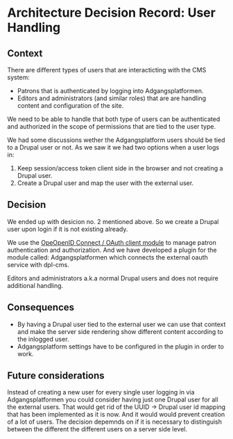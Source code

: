 # Architecture Decision Record: User Handling

## Context

There are different types of users that are interacticting with the CMS system:
* Patrons that is authenticated by logging into Adgangsplatformen.
* Editors and administrators (and similar roles) that are are handling content and configuration of the site.

We need to be able to handle that both type of users can be authenticated and authorized in the scope of permissions that are tied to the user type.

We had some discussions wether the Adgangsplatform users should be tied to a Drupal user or not.
As we saw it we had two options when a user logs in:
1. Keep session/access token client side in the browser and not creating a Drupal user.
2. Create a Drupal user and map the user with the external user.

## Decision

We ended up with desicion no. 2 mentioned above. So we create a Drupal user upon login if it is not existing already.

We use the [OpeOpenID Connect / OAuth client module](https://www.drupal.org/project/openid_connect)
to manage patron authentication and authorization. And we have developed a plugin for the module called: Adgangsplatformen which connects the external oauth service with dpl-cms.

Editors and administrators a.k.a normal Drupal users and does not require additional handling.

## Consequences

- By having a Drupal user tied to the external user we can use that context and make the server side rendering show different content according to the inlogged user.
- Adgangsplatform settings have to be configured in the plugin in order to work.

## Future considerations

Instead of creating a new user for every single user logging in via Adgangsplatformen you could consider having just one Drupal user for all the external users. That would get rid of the UUID -> Drupal user id mapping that has been implemented as it is now. And it would would prevent creation of a lot of users. The decision depemnds on if it is necessary to distinguish between the different the different users on a server side level.